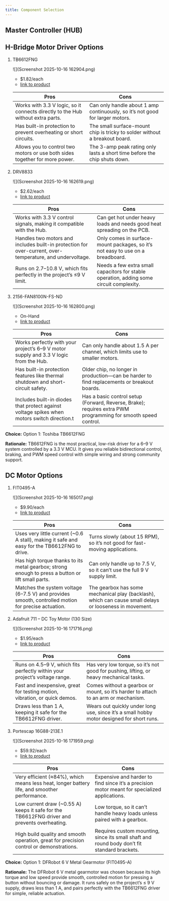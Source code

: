 ```yaml
---
title: Component Selection
---
```


## Master Controller (HUB)

## **H-Bridge Motor Driver Options**
1. TB6612FNG

    ![](Screenshot 2025-10-16 162904.png)

    * $1.82/each
    * [link to product](https://www.digikey.com/en/products/detail/toshiba-semiconductor-and-storage/TB6612FNG-C-8-EL/1730070)

    | Pros                                      | Cons                                                             |
    | ----------------------------------------- | ---------------------------------------------------------------- |
    | Works with 3.3 V logic, so it connects directly to the Hub without extra parts. | Can only handle about 1 amp continuously, so it’s not good for larger motors. |
    | Has built-in protection to prevent overheating or short circuits. | The small surface-mount chip is tricky to solder without a breakout board. |
    | Allows you to control two motors or use both sides together for more power. | The 3-amp peak rating only lasts a short time before the chip shuts down.

2. DRV8833

    ![](Screenshot 2025-10-16 162619.png)

    * $2.62/each
    * [link to product](https://www.digikey.com/en/products/detail/texas-instruments/DRV8833PW/4251165)

    | Pros                                      | Cons                                                             |
    | ----------------------------------------- | ---------------------------------------------------------------- |
    | Works with 3.3 V control signals, making it compatible with the Hub. | Can get hot under heavy loads and needs good heat spreading on the PCB. |
    | Handles two motors and includes built-in protection for over-current, over-temperature, and undervoltage. | Only comes in surface-mount packages, so it’s not easy to use on a breadboard.|
    | Runs on 2.7–10.8 V, which fits perfectly in the project’s ≤9 V limit. | Needs a few extra small capacitors for stable operation, adding some circuit complexity.

3. 2156-FAN8100N-FS-ND

    ![](Screenshot 2025-10-16 162800.png)

    * On-Hand
    * [link to product](https://www.digikey.com/en/products/detail/fairchild-semiconductor/FAN8100N/11558200)

    | Pros                                      | Cons                                                             |
    | ----------------------------------------- | ---------------------------------------------------------------- |
    | Works perfectly with your project’s 6–9 V motor supply and 3.3 V logic from the Hub. | Can only handle about 1.5 A per channel, which limits use to smaller motors. |
    | Has built-in protection features like thermal shutdown and short-circuit safety. | Older chip, no longer in production—can be harder to find replacements or breakout boards. |
    | Includes built-in diodes that protect against voltage spikes when motors switch direction.t | Has a basic control setup (Forward, Reverse, Brake); requires extra PWM programming for smooth speed control.


**Choice:** Option 1: Toshiba TB6612FNG

**Rationale:** TB6612FNG is the most practical, low-risk driver for a 6–9 V system controlled by a 3.3 V MCU. It gives you reliable bidirectional control, braking, and PWM speed control with simple wiring and strong community support.


## **DC Motor Options**
1. FIT0495-A

    ![](Screenshot 2025-10-16 165017.png)

    * $9.90/each
    * [link to product](https://www.digikey.com/en/products/detail/dfrobot/FIT0495-A/7087178)

    | Pros                                      | Cons                                                             |
    | ----------------------------------------- | ---------------------------------------------------------------- |
    | Uses very little current (~0.6 A stall), making it safe and easy for the TB6612FNG to drive. | Turns slowly (about 15 RPM), so it’s not good for fast-moving applications. |
    | Has high torque thanks to its metal gearbox; strong enough to press a button or lift small parts. | Can only handle up to 7.5 V, so it can’t use the full 9 V supply limit. |
    | Matches the system voltage (6–7.5 V) and provides smooth, controlled motion for precise actuation. | The gearbox has some mechanical play (backlash), which can cause small delays or looseness in movement.

2. Adafruit 711 – DC Toy Motor (130 Size)

    ![](Screenshot 2025-10-16 171716.png)

    * $1.95/each
    * [link to product](https://www.digikey.com/en/products/detail/adafruit-industries-llc/711/5353610)

    | Pros                                      | Cons                                                             |
    | ----------------------------------------- | ---------------------------------------------------------------- |
    | Runs on 4.5–9 V, which fits perfectly within your project’s voltage range. | Has very low torque, so it’s not good for pushing, lifting, or heavy mechanical tasks. |
    | Fast and inexpensive, great for testing motion, vibration, or quick demos. | Comes without a gearbox or mount, so it’s harder to attach to an arm or mechanism. |
    | Draws less than 1 A, keeping it safe for the TB6612FNG driver. | Wears out quickly under long use, since it’s a small hobby motor designed for short runs.

3. Portescap 16G88-213E.1

    ![](Screenshot 2025-10-16 171959.png)

    * $59.92/each
    * [link to product](https://www.digikey.com/en/products/detail/portescap/16G88-213E-1/5232856)

    | Pros                                      | Cons                                                             |
    | ----------------------------------------- | ---------------------------------------------------------------- |
    | Very efficient (≈84%), which means less heat, longer battery life, and smoother performance. | Expensive and harder to find since it’s a precision motor meant for specialized applications. |
    | Low current draw (~0.55 A) keeps it safe for the TB6612FNG driver and prevents overheating. | Low torque, so it can’t handle heavy loads unless paired with a gearbox. |
    | High build quality and smooth operation, great for precision control or demonstrations. | Requires custom mounting, since its small shaft and round body don’t fit standard brackets.


**Choice:** Option 1: DFRobot 6 V Metal Gearmotor (FIT0495-A)

**Rationale:** The DFRobot 6 V metal gearmotor was chosen because its high torque and low speed provide smooth, controlled motion for pressing a button without bouncing or damage. It runs safely on the project’s ≤ 9 V supply, draws less than 1 A, and pairs perfectly with the TB6612FNG driver for simple, reliable actuation.

